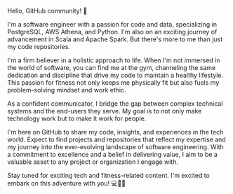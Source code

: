 Hello, GitHub community! 👋

I'm a software engineer with a passion for code and data, specializing in PostgreSQL, AWS Athena, and Python. I'm also on an exciting journey of advancement in Scala and Apache Spark. But there's more to me than just my code repositories.

I'm a firm believer in a holistic approach to life. When I'm not immersed in the world of software, you can find me at the gym, channeling the same dedication and discipline that drive my code to maintain a healthy lifestyle. This passion for fitness not only keeps me physically fit but also fuels my problem-solving mindset and work ethic.

As a confident communicator, I bridge the gap between complex technical systems and the end-users they serve. My goal is to not only make technology work but to make it work for people.

I'm here on GitHub to share my code, insights, and experiences in the tech world. Expect to find projects and repositories that reflect my expertise and my journey into the ever-evolving landscape of software engineering. With a commitment to excellence and a belief in delivering value, I aim to be a valuable asset to any project or organization I engage with.

Stay tuned for exciting tech and fitness-related content. I'm excited to embark on this adventure with you! 💻🏋️‍♂️
